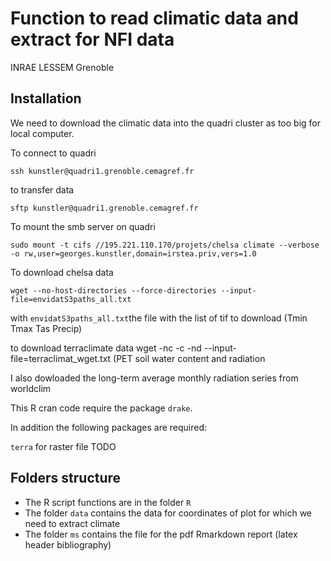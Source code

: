 # Function to read climatic data and extract for NFI data

INRAE LESSEM Grenoble


## Installation

We need to download the climatic data into the quadri cluster as too big for local computer.

To connect to quadri

`ssh kunstler@quadri1.grenoble.cemagref.fr`

to transfer data

`sftp kunstler@quadri1.grenoble.cemagref.fr`


To mount the smb server on quadri

`sudo mount -t cifs //195.221.110.170/projets/chelsa climate --verbose -o rw,user=georges.kunstler,domain=irstea.priv,vers=1.0`

To download chelsa data

`wget --no-host-directories --force-directories --input-file=envidatS3paths_all.txt`

with `envidatS3paths_all.txt`the file with the list of tif to download (Tmin Tmax Tas Precip)

to download terraclimate data
wget -nc -c -nd --input-file=terraclimat_wget.txt (PET soil water content and radiation

I also dowloaded the long-term average monthly radiation series from worldclim

This R cran code require the package `drake`.

In addition the following packages are required:

`terra` for raster file
TODO


## Folders structure

 * The R script functions are in the folder `R`
 * The folder `data` contains the data for coordinates of plot for which we need to extract climate 
 * The folder `ms` contains the file for the pdf Rmarkdown report (latex header bibliography)


